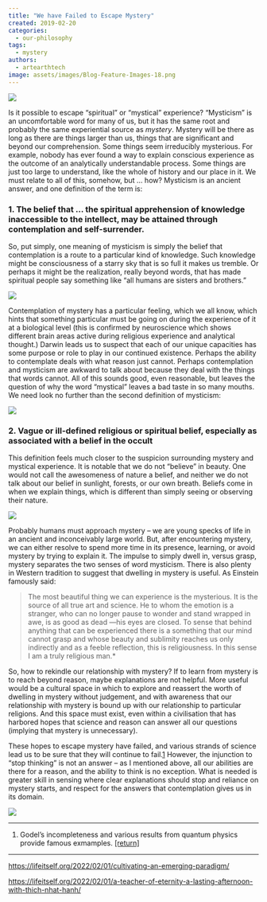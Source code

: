 ```yaml
---
title: "We have Failed to Escape Mystery"
created: 2019-02-20
categories: 
  - our-philosophy
tags: 
  - mystery
authors: 
  - artearthtech
image: assets/images/Blog-Feature-Images-18.png
---
```


![](assets/images/Blog-Feature-Images-18-1024x576.png)

Is it possible to escape “spiritual” or “mystical” experience? “Mysticism” is an uncomfortable word for many of us, but it has the same root and probably the same experiential source as _mystery_. Mystery will be there as long as there are things larger than us, things that are significant and beyond our comprehension. Some things seem irreducibly mysterious. For example, nobody has ever found a way to explain conscious experience as the outcome of an analytically understandable process. Some things are just too large to understand, like the whole of history and our place in it. We must relate to all of this, somehow, but … how? Mysticism is an ancient answer, and one definition of the term is:

### 1\. The belief that … the spiritual apprehension of knowledge inaccessible to the intellect, may be attained through contemplation and self-surrender.

So, put simply, one meaning of mysticism is simply the belief that contemplation is a route to a particular kind of knowledge. Such knowledge might be consciousness of a starry sky that is so full it makes us tremble. Or perhaps it might be the realization, really beyond words, that has made spiritual people say something like “all humans are sisters and brothers.”

![](https://artearthtech.files.wordpress.com/2020/03/maninfog.jpg?w=580)

Contemplation of mystery has a particular feeling, which we all know, which hints that something particular must be going on during the experience of it at a biological level (this is confirmed by neuroscience which shows different brain areas active during religious experience and analytical thought.) Darwin leads us to suspect that each of our unique capacities has some purpose or role to play in our continued existence. Perhaps the ability to contemplate deals with what reason just cannot. Perhaps contemplation and mysticism are awkward to talk about because they deal with the things that words cannot. All of this sounds good, even reasonable, but leaves the question of why the word “mystical” leaves a bad taste in so many mouths. We need look no further than the second definition of mysticism:

![](https://artearthtech.files.wordpress.com/2020/03/church.jpg?w=580)

### 2\. Vague or ill-defined religious or spiritual belief, especially as associated with a belief in the occult

This definition feels much closer to the suspicion surrounding mystery and mystical experience. It is notable that we do not “believe” in beauty. One would not call the awesomeness of nature a belief, and neither we do not talk about our belief in sunlight, forests, or our own breath. Beliefs come in when we explain things, which is different than simply seeing or observing their nature.

![](https://artearthtech.files.wordpress.com/2020/03/leaf.jpg?w=580)

Probably humans must approach mystery – we are young specks of life in an ancient and inconceivably large world. But, after encountering mystery, we can either resolve to spend more time in its presence, learning, or avoid mystery by trying to explain it. The impulse to simply dwell in, versus grasp, mystery separates the two senses of word mysticism. There is also plenty in Western tradition to suggest that dwelling in mystery is useful. As Einstein famously said:

> The most beautiful thing we can experience is the mysterious. It is the source of all true art and science. He to whom the emotion is a stranger, who can no longer pause to wonder and stand wrapped in awe, is as good as dead —his eyes are closed. To sense that behind anything that can be experienced there is a something that our mind cannot grasp and whose beauty and sublimity reaches us only indirectly and as a feeble reflection, this is religiousness. In this sense I am a truly religious man.\*

So, how to rekindle our relationship with mystery? If to learn from mystery is to reach beyond reason, maybe explanations are not helpful. More useful would be a cultural space in which to explore and reassert the worth of dwelling in mystery without judgement, and with awareness that our relationship with mystery is bound up with our relationship to particular religions. And this space must exist, even within a civilisation that has harbored hopes that science and reason can answer all our questions (implying that mystery is unnecessary).

These hopes to escape mystery have failed, and various strands of science lead us to be sure that they will continue to fail.[1](https://artearthtech.com/2019/02/20/we-have-failed-to-escape-mystery/#fn:1) However, the injunction to “stop thinking” is not an answer – as I mentioned above, all our abilities are there for a reason, and the ability to think is no exception. What is needed is greater skill in sensing where clear explanations should stop and reliance on mystery starts, and respect for the answers that contemplation gives us in its domain. 

![](https://artearthtech.files.wordpress.com/2020/03/galaxy.jpg?w=1024)

* * *

1. Godel’s incompleteness and various results from quantum physics provide famous exmamples. [\[return\]](https://artearthtech.com/2019/02/20/we-have-failed-to-escape-mystery/#fnref:1)

* * *

https://lifeitself.org/2022/02/01/cultivating-an-emerging-paradigm/

https://lifeitself.org/2022/02/01/a-teacher-of-eternity-a-lasting-afternoon-with-thich-nhat-hanh/
